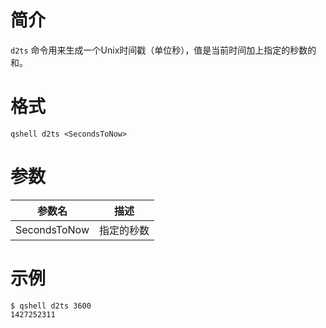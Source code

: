 # 简介
`d2ts` 命令用来生成一个Unix时间戳（单位秒），值是当前时间加上指定的秒数的和。

# 格式
```
qshell d2ts <SecondsToNow>
```

# 参数
|    参数名    |   描述  |
|--------------|---------------|
| SecondsToNow |指定的秒数|

# 示例
```
$ qshell d2ts 3600
1427252311
```